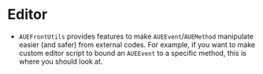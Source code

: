# Editor

- `AUEFrontUtils` provides features to make `AUEEvent`/`AUEMethod` manipulate easier (and safer) from external codes. For example, if you want to make custom editor script to bound an `AUEEvent` to a specific method, this is where you should look at.